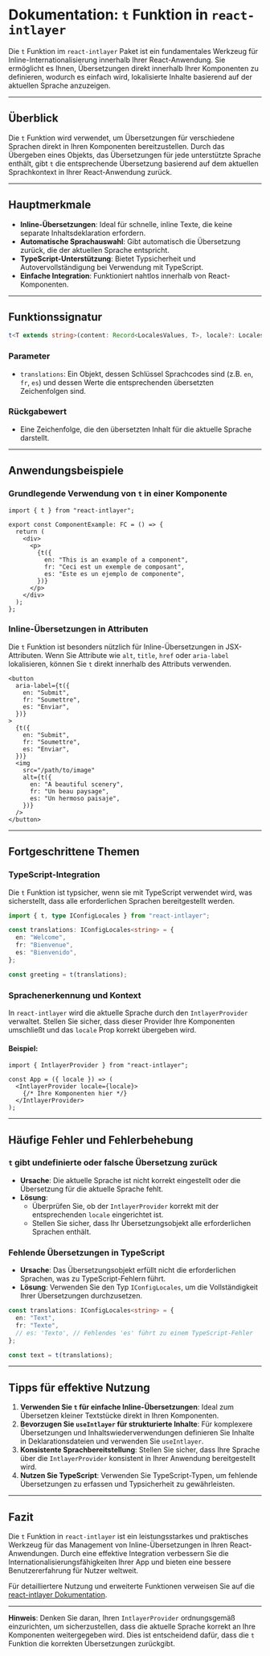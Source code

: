 # Dokumentation: `t` Funktion in `react-intlayer`

Die `t` Funktion im `react-intlayer` Paket ist ein fundamentales Werkzeug für Inline-Internationalisierung innerhalb Ihrer React-Anwendung. Sie ermöglicht es Ihnen, Übersetzungen direkt innerhalb Ihrer Komponenten zu definieren, wodurch es einfach wird, lokalisierte Inhalte basierend auf der aktuellen Sprache anzuzeigen.

---

## Überblick

Die `t` Funktion wird verwendet, um Übersetzungen für verschiedene Sprachen direkt in Ihren Komponenten bereitzustellen. Durch das Übergeben eines Objekts, das Übersetzungen für jede unterstützte Sprache enthält, gibt `t` die entsprechende Übersetzung basierend auf dem aktuellen Sprachkontext in Ihrer React-Anwendung zurück.

---

## Hauptmerkmale

- **Inline-Übersetzungen**: Ideal für schnelle, inline Texte, die keine separate Inhaltsdeklaration erfordern.
- **Automatische Sprachauswahl**: Gibt automatisch die Übersetzung zurück, die der aktuellen Sprache entspricht.
- **TypeScript-Unterstützung**: Bietet Typsicherheit und Autovervollständigung bei Verwendung mit TypeScript.
- **Einfache Integration**: Funktioniert nahtlos innerhalb von React-Komponenten.

---

## Funktionssignatur

```typescript
t<T extends string>(content: Record<LocalesValues, T>, locale?: Locales): string
```

### Parameter

- `translations`: Ein Objekt, dessen Schlüssel Sprachcodes sind (z.B. `en`, `fr`, `es`) und dessen Werte die entsprechenden übersetzten Zeichenfolgen sind.

### Rückgabewert

- Eine Zeichenfolge, die den übersetzten Inhalt für die aktuelle Sprache darstellt.

---

## Anwendungsbeispiele

### Grundlegende Verwendung von `t` in einer Komponente

```tsx
import { t } from "react-intlayer";

export const ComponentExample: FC = () => {
  return (
    <div>
      <p>
        {t({
          en: "This is an example of a component",
          fr: "Ceci est un exemple de composant",
          es: "Este es un ejemplo de componente",
        })}
      </p>
    </div>
  );
};
```

### Inline-Übersetzungen in Attributen

Die `t` Funktion ist besonders nützlich für Inline-Übersetzungen in JSX-Attributen. Wenn Sie Attribute wie `alt`, `title`, `href` oder `aria-label` lokalisieren, können Sie `t` direkt innerhalb des Attributs verwenden.

```tsx
<button
  aria-label={t({
    en: "Submit",
    fr: "Soumettre",
    es: "Enviar",
  })}
>
  {t({
    en: "Submit",
    fr: "Soumettre",
    es: "Enviar",
  })}
  <img
    src="/path/to/image"
    alt={t({
      en: "A beautiful scenery",
      fr: "Un beau paysage",
      es: "Un hermoso paisaje",
    })}
  />
</button>
```

---

## Fortgeschrittene Themen

### TypeScript-Integration

Die `t` Funktion ist typsicher, wenn sie mit TypeScript verwendet wird, was sicherstellt, dass alle erforderlichen Sprachen bereitgestellt werden.

```typescript
import { t, type IConfigLocales } from "react-intlayer";

const translations: IConfigLocales<string> = {
  en: "Welcome",
  fr: "Bienvenue",
  es: "Bienvenido",
};

const greeting = t(translations);
```

### Sprachenerkennung und Kontext

In `react-intlayer` wird die aktuelle Sprache durch den `IntlayerProvider` verwaltet. Stellen Sie sicher, dass dieser Provider Ihre Komponenten umschließt und das `locale` Prop korrekt übergeben wird.

#### Beispiel:

```tsx
import { IntlayerProvider } from "react-intlayer";

const App = ({ locale }) => (
  <IntlayerProvider locale={locale}>
    {/* Ihre Komponenten hier */}
  </IntlayerProvider>
);
```

---

## Häufige Fehler und Fehlerbehebung

### `t` gibt undefinierte oder falsche Übersetzung zurück

- **Ursache**: Die aktuelle Sprache ist nicht korrekt eingestellt oder die Übersetzung für die aktuelle Sprache fehlt.
- **Lösung**:
  - Überprüfen Sie, ob der `IntlayerProvider` korrekt mit der entsprechenden `locale` eingerichtet ist.
  - Stellen Sie sicher, dass Ihr Übersetzungsobjekt alle erforderlichen Sprachen enthält.

### Fehlende Übersetzungen in TypeScript

- **Ursache**: Das Übersetzungsobjekt erfüllt nicht die erforderlichen Sprachen, was zu TypeScript-Fehlern führt.
- **Lösung**: Verwenden Sie den Typ `IConfigLocales`, um die Vollständigkeit Ihrer Übersetzungen durchzusetzen.

```typescript
const translations: IConfigLocales<string> = {
  en: "Text",
  fr: "Texte",
  // es: 'Texto', // Fehlendes 'es' führt zu einem TypeScript-Fehler
};

const text = t(translations);
```

---

## Tipps für effektive Nutzung

1. **Verwenden Sie `t` für einfache Inline-Übersetzungen**: Ideal zum Übersetzen kleiner Textstücke direkt in Ihren Komponenten.
2. **Bevorzugen Sie `useIntlayer` für strukturierte Inhalte**: Für komplexere Übersetzungen und Inhaltswiederverwendungen definieren Sie Inhalte in Deklarationsdateien und verwenden Sie `useIntlayer`.
3. **Konsistente Sprachbereitstellung**: Stellen Sie sicher, dass Ihre Sprache über die `IntlayerProvider` konsistent in Ihrer Anwendung bereitgestellt wird.
4. **Nutzen Sie TypeScript**: Verwenden Sie TypeScript-Typen, um fehlende Übersetzungen zu erfassen und Typsicherheit zu gewährleisten.

---

## Fazit

Die `t` Funktion in `react-intlayer` ist ein leistungsstarkes und praktisches Werkzeug für das Management von Inline-Übersetzungen in Ihren React-Anwendungen. Durch eine effektive Integration verbessern Sie die Internationalisierungsfähigkeiten Ihrer App und bieten eine bessere Benutzererfahrung für Nutzer weltweit.

Für detailliertere Nutzung und erweiterte Funktionen verweisen Sie auf die [react-intlayer Dokumentation](https://github.com/aymericzip/intlayer/blob/main/docs/de/intlayer_editor.md).

---

**Hinweis**: Denken Sie daran, Ihren `IntlayerProvider` ordnungsgemäß einzurichten, um sicherzustellen, dass die aktuelle Sprache korrekt an Ihre Komponenten weitergegeben wird. Dies ist entscheidend dafür, dass die `t` Funktion die korrekten Übersetzungen zurückgibt.
